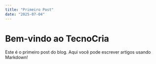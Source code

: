 ```yaml
---
title: "Primeiro Post"
date: "2025-07-04"
---
```


# Bem-vindo ao TecnoCria

Este é o primeiro post do blog. Aqui você pode escrever artigos usando Markdown!
